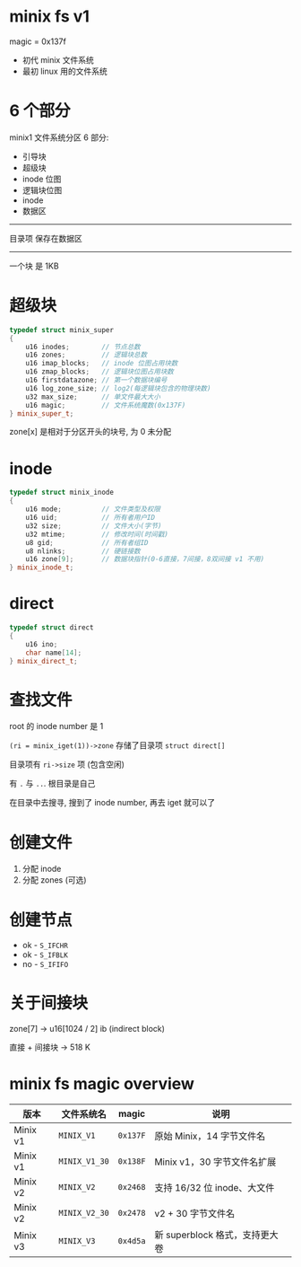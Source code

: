 # minix fs v1

magic = 0x137f

- 初代 minix 文件系统
- 最初 linux 用的文件系统

# 6 个部分

minix1 文件系统分区 6 部分:

- 引导块
- 超级块
- inode 位图
- 逻辑块位图
- inode
- 数据区

---

目录项 保存在数据区

---

一个块 是 1KB

# 超级块

```c++
typedef struct minix_super
{
    u16 inodes;        // 节点总数
    u16 zones;         // 逻辑块总数
    u16 imap_blocks;   // inode 位图占用块数
    u16 zmap_blocks;   // 逻辑块位图占用块数
    u16 firstdatazone; // 第一个数据块编号
    u16 log_zone_size; // log2(每逻辑块包含的物理块数)
    u32 max_size;      // 单文件最大大小
    u16 magic;         // 文件系统魔数(0x137F)
} minix_super_t;
```

zone[x] 是相对于分区开头的块号, 为 0 未分配

# inode

```c++
typedef struct minix_inode
{
    u16 mode;          // 文件类型及权限
    u16 uid;           // 所有者用户ID
    u32 size;          // 文件大小(字节)
    u32 mtime;         // 修改时间(时间戳)
    u8 gid;            // 所有者组ID
    u8 nlinks;         // 硬链接数
    u16 zone[9];       // 数据块指针(0-6直接，7间接，8双间接 v1 不用)
} minix_inode_t;
```

# direct

```c++
typedef struct direct
{
    u16 ino;
    char name[14];
} minix_direct_t;
```

# 查找文件

root 的 inode number 是 1

`(ri = minix_iget(1))->zone` 存储了目录项 `struct direct[]`

目录项有 `ri->size` 项 (包含空闲)

有 `.` 与 `..`. 根目录是自己

在目录中去搜寻, 搜到了 inode number, 再去 iget 就可以了

# 创建文件

1. 分配 inode
2. 分配 zones (可选)

# 创建节点

- ok - `S_IFCHR`
- ok - `S_IFBLK`
- no - `S_IFIFO`

# 关于间接块

zone[7] -> u16[1024 / 2] ib (indirect block)

直接 + 间接块 -> 518 K

# minix fs magic overview

| 版本     | 文件系统名    | magic    | 说明                           |
| -------- | ------------- | -------- | ------------------------------ |
| Minix v1 | `MINIX_V1`    | `0x137F` | 原始 Minix，14 字节文件名      |
| Minix v1 | `MINIX_V1_30` | `0x138F` | Minix v1，30 字节文件名扩展    |
| Minix v2 | `MINIX_V2`    | `0x2468` | 支持 16/32 位 inode、大文件    |
| Minix v2 | `MINIX_V2_30` | `0x2478` | v2 + 30 字节文件名             |
| Minix v3 | `MINIX_V3`    | `0x4d5a` | 新 superblock 格式，支持更大卷 |
